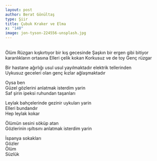 ```yaml
---
layout: post
author: Berat Gönültaş
type: Şiir
title: Çubuk Kraker ve Elma
x: "140"
image: jon-tyson-224556-unsplash.jpg
---
```

<br/>
Ölüm  
Rüzgarı kışkırtıyor bir kış gecesinde  
Şaşkın bir ergen gibi bitiyor karanlıkların ortasına  
Elleri çelik kokan  
Korkusuz ve de toy  
Genç rüzgar  

Bir hastane ağırlığı usul usul yayılmaktadır elektrik tellerinden  
Uykusuz geceleri olan genç kızlar ağlaşmaktadır  

Oysa ben  
Güzel gözlerini anlatmak isterdim yarin  
Saf şirin ipeksi ruhundan taşanları  

Leylak bahçelerinde gezinir uykuları yarin  
Elleri bundandır  
Hep leylak kokar  

Ölümün sesini söküp atan  
Gözlerinin ışıltısını anlatmak isterdim yarin  

İspanya sokakları  
Gözler  
Ölüm  
Süzlük  
